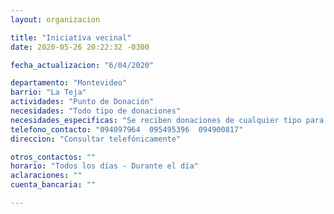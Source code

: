 ```yaml
---
layout: organizacion

title: "Iniciativa vecinal"
date: 2020-05-26 20:22:32 -0300

fecha_actualizacion: "6/04/2020"

departamento: "Montevideo"
barrio: "La Teja"
actividades: "Punto de Donación"
necesidades: "Todo tipo de donaciones"
necesidades_especificas: "Se reciben donaciones de cualquier tipo para hacer olla popular"
telefono_contacto: "094097964  095495396  094900817"
direccion: "Consultar telefónicamente"

otros_contactos: ""
horario: "Todos los días - Durante el día"
aclaraciones: ""
cuenta_bancaria: ""

---
```

